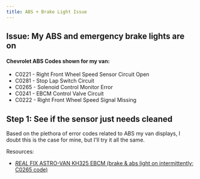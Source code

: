 ```yaml
---
title: ABS + Brake Light Issue
---
```


## Issue: My ABS and emergency brake lights are on 

#### Chevrolet ABS Codes shown for my van: 

- C0221 - Right Front Wheel Speed Sensor Circuit Open
- C0281 - Stop Lap Switch Circuit
- C0265 - Solenoid Control Monitor Error
- C0241 - EBCM Control Valve Circuit
- C0222 - Right Front Wheel Speed Signal Missing

## Step 1: See if the sensor just needs cleaned
Based on the plethora of error codes related to ABS my van displays, I doubt this is the case for mine, but I'll try it all the same.

Resources: 

- [*REAL* FIX ASTRO-VAN KH325 EBCM (brake & abs light on intermittently; C0265 code)](https://youtu.be/P_6Sk7-fm0I)

